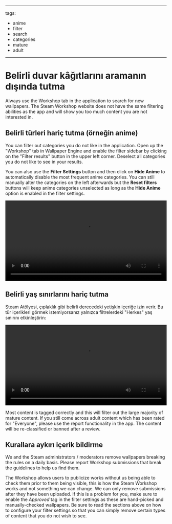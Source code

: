 - - -
  tags:
  - anime
  - filter
  - search
  - categories
  - mature
  - adult
- - -

# Belirli duvar kâğıtlarını aramanın dışında tutma

Always use the Workshop tab in the application to search for new wallpapers. The Steam Workshop website does not have the same filtering abilities as the app and will show you too much content you are not interested in.

## Belirli türleri hariç tutma (örneğin anime)

You can filter out categories you do not like in the application. Open up the "Workshop" tab in Wallpaper Engine and enable the filter sidebar by clicking on the "Filter results" button in the upper left corner. Deselect all categories you do not like to see in your results.

You can also use the **Filter Settings** button and then click on **Hide Anime** to automatically disable the most frequent anime categories. You can still manually alter the categories on the left afterwards but the **Reset filters** buttons will keep anime categories unselected as long as the **Hide Anime** option is enabled in the filter settings.

<video width="100%" autoplay loop>
  <source src="/videos/filtercontent.mp4" type="video/mp4">
  Your browser does not support the video tag.
</video>

## Belirli yaş sınırlarını hariç tutma

Steam Atölyesi, çıplaklık gibi belirli derecedeki yetişkin içeriğe izin verir. Bu tür içerikleri görmek istemiyorsanız yalnızca filtrelerdeki "Herkes" yaş sınırını etkinleştirin:

<video width="100%" autoplay loop>
  <source src="/videos/filterage.mp4" type="video/mp4">
  Your browser does not support the video tag.
</video>

Most content is tagged correctly and this will filter out the large majority of mature content. If you still come across adult content which has been rated for "Everyone", please use the report functionality in the app. The content will be re-classified or banned after a review.

## Kurallara aykırı içerik bildirme

We and the Steam administrators / moderators remove wallpapers breaking the rules on a daily basis. Please report Workshop submissions that break the guidelines to help us find them.

The Workshop allows users to publicize works without us being able to check them prior to them being visible, this is how the Steam Workshop works and not something we can change. We can only remove submissions after they have been uploaded. If this is a problem for you, make sure to enable the *Approved* tag in the filter settings as these are hand-picked and manually-checked wallpapers. Be sure to read the sections above on how to configure your filter settings so that you can simply remove certain types of content that you do not wish to see.
